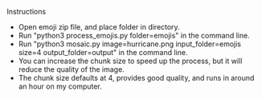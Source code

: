 Instructions
- Open emoji zip file, and place folder in directory.
- Run "python3 process_emojis.py folder=emojis" in the command line.
- Run  "python3 mosaic.py image=hurricane.png input_folder=emojis size=4 output_folder=output" in the command line.
- You can increase the chunk size to speed up the process, but it will reduce the quality of the image.
- The chunk size defaults at 4, provides good quality, and runs in around an hour on my computer.
